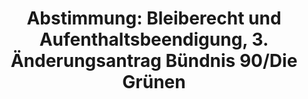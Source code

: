---
abstimmung:
  abstimmung: 3
  bundestagssitzung: 115
  datum: 2. Juli 2015
  legislaturperiode: 18
categories:
- Inneres
data:
- title: Abstimmungsergebnis 20150702_3-data.pdf
  url: /res/abstimmungsliste/20150702_3-data.pdf
- title: Abstimmungsergebnis 20150702_3_xls-data.csv
  url: /res/abstimmungsliste/csv/20150702_3_xls-data.csv
documents:
- local: /res/abstimmungsdaten/018-115-03/1804097.pdf
  title: Drucksache 18/04097.pdf
  url: http://dip21.bundestag.de/dip21/btd/18/040/1804097.pdf
- local: /res/abstimmungsdaten/018-115-03/1804199.pdf
  title: Drucksache 18/04199.pdf
  url: http://dip21.bundestag.de/dip21/btd/18/041/1804199.pdf
- local: /res/abstimmungsdaten/018-115-03/1805420.pdf
  title: Drucksache 18/05420.pdf
  url: http://dip21.bundestag.de/dip21/btd/18/054/1805420.pdf
- local: /res/abstimmungsdaten/018-115-03/1805426.pdf
  title: Drucksache 18/05426.pdf
  url: http://dip21.bundestag.de/dip21/btd/18/054/1805426.pdf
ergebnis:
  cdu/csu:
    enthaltung: 0
    gesamt: 311
    ja: 0
    nein: 293
    nichtabgegeben: 18
    ungueltig: 0
  die.linke:
    enthaltung: 0
    gesamt: 64
    ja: 58
    nein: 0
    nichtabgegeben: 6
    ungueltig: 0
  file: 20150702_3_xls-data.csv
  gruenen:
    enthaltung: 0
    gesamt: 63
    ja: 56
    nein: 0
    nichtabgegeben: 7
    ungueltig: 0
  spd:
    enthaltung: 3
    gesamt: 193
    ja: 5
    nein: 175
    nichtabgegeben: 10
    ungueltig: 0
layout: abstimmung
links:
- title: https://www.bundestag.de/parlament/plenum/abstimmung/abstimmung?id=348
  url: https://www.bundestag.de/parlament/plenum/abstimmung/abstimmung?id=348
- title: http://www.abgeordnetenwatch.de/neubestimmung_bleiberecht_und_aufenthaltsbeendigung_fuer_fluechtlinge-1105-757.html
  url: http://www.abgeordnetenwatch.de/neubestimmung_bleiberecht_und_aufenthaltsbeendigung_fuer_fluechtlinge-1105-757.html
preview: 'Deutscher Bundestag


  115. Sitzung des Deutschen Bundestages

  am Donnerstag, 2.Juli 2015


  Endgültiges Ergebnis der Namentlichen Abstimmung Nr. 3


  Änderungsantrag der Abgeordneten Volker Beck (Köln), Luise Amtsberg, Brigitte Pothmer,

  weiterer Abgeordneter und der Fraktion BÜNDNIS 90/DIE GRÜNEN

  zu der zweiten Beratung des Gesetzentwurfs der Bundesregierung

  Entwurf eines Gesetzes zur Neubestimmung des Bleiberechts und der

  Aufenthaltsbeendigung

  Drs. 18/4097, 18/4199, 18/5420 und 18/5426


  Abgegebene Stimmen insgesamt:


  590


  Nicht abgegebene Stimmen:

  Ja-Stimmen:


  41

  119


  Nein-Stimmen:


  468


  Enthaltungen:


  3


  Ungültige:


  0


  Berlin, den 02.07.2015


  Beginn: 20:30

  Ende: 20:32

  '
tags:
- Bleiberecht
- Integration
- Asyl
title: 'Abstimmung: Bleiberecht und Aufenthaltsbeendigung, 3. Änderungsantrag Bündnis
  90/Die Grünen'
---